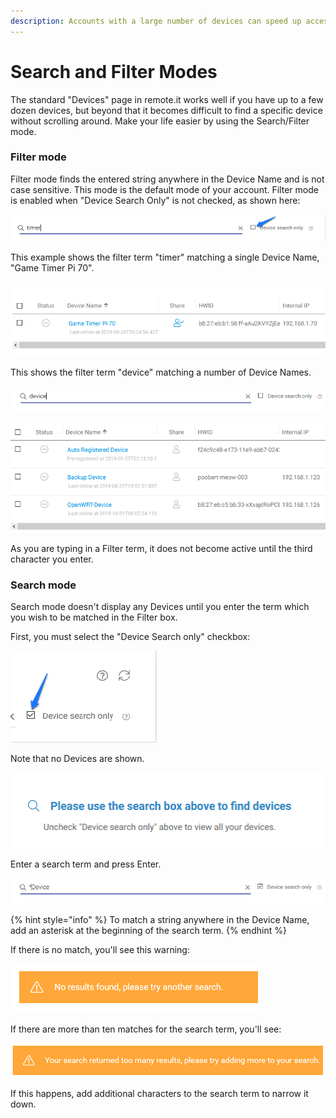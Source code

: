```yaml
---
description: Accounts with a large number of devices can speed up access using this mode
---
```


# Search and Filter Modes

The standard "Devices" page in remote.it works well if you have up to a few dozen devices, but beyond that it becomes difficult to find a specific device without scrolling around.  Make your life easier by using the Search/Filter mode.

### Filter mode

Filter mode finds the entered string anywhere in the Device Name and is not case sensitive.  This mode is the default mode of your account.   Filter mode is enabled when "Device Search Only" is not checked, as shown here:

![](../../.gitbook/assets/image%20%28134%29.png)

This example shows the filter term "timer" matching a single Device Name, "Game Timer Pi 70".

![](../../.gitbook/assets/image%20%28239%29.png)

This shows the filter term "device" matching a number of Device Names.

![](../../.gitbook/assets/image%20%28164%29.png)

![](../../.gitbook/assets/image%20%2829%29.png)

As you are typing in a Filter term, it does not become active until the third character you enter.

### Search mode

Search mode doesn't display any Devices until you enter the term which you wish to be matched in the Filter box.

First, you must select the "Device Search only" checkbox:

![](../../.gitbook/assets/image%20%28201%29.png)

Note that no Devices are shown.

![](../../.gitbook/assets/image%20%2881%29.png)

Enter a search term and press Enter.  

![](../../.gitbook/assets/image%20%28196%29.png)

{% hint style="info" %}
To match a string anywhere in the Device Name, add an asterisk at the beginning of the search term.
{% endhint %}

If there is no match, you'll see this warning:

![](../../.gitbook/assets/image%20%2890%29.png)

If there are more than ten matches for the search term, you'll see:

![](../../.gitbook/assets/image%20%2823%29.png)

If this happens, add additional characters to the search term to narrow it down.

